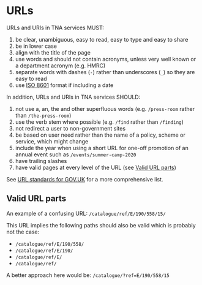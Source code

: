 # URLs

URLs and URIs in TNA services MUST:

1. be clear, unambiguous, easy to read, easy to type and easy to share
1. be in lower case
1. align with the title of the page
1. use words and should not contain acronyms, unless very well known or a department acronym (e.g. HMRC)
1. separate words with dashes (`-`) rather than underscores (`_`) so they are easy to read
1. use [ISO 8601](https://en.wikipedia.org/wiki/ISO_8601) format if including a date

In addition, URLs and URIs in TNA services SHOULD:

1. not use a, an, the and other superfluous words (e.g. `/press-room` rather than `/the-press-room`)
1. use the verb stem where possible (e.g. `/find` rather than `/finding`)
1. not redirect a user to non-government sites
1. be based on user need rather than the name of a policy, scheme or service, which might change
1. include the year when using a short URL for one-off promotion of an annual event such as `/events/summer-camp-2020`
1. have trailing slashes
1. have valid pages at every level of the URL (see [Valid URL parts](#valid-url-parts))

See [URL standards for GOV.UK](https://www.gov.uk/guidance/content-design/url-standards-for-gov-uk) for a more comprehensive list.

## Valid URL parts

An example of a confusing URL: `/catalogue/ref/E/190/558/15/`

This URL implies the following paths should also be valid which is probably not the case:

- `/catalogue/ref/E/190/558/`
- `/catalogue/ref/E/190/`
- `/catalogue/ref/E/`
- `/catalogue/ref/`

A better approach here would be: `/catalogue/?ref=E/190/558/15`
